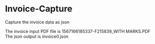 # Invoice-Capture
Capture the invoice data as json

The invoice input PDF file is 1567166185337-F215839_WITH MARKS.PDF
The json output is invoice0.json
